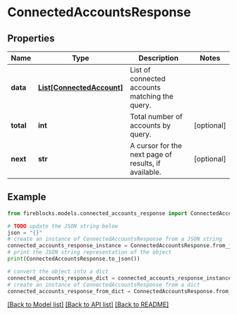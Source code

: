 # ConnectedAccountsResponse


## Properties

Name | Type | Description | Notes
------------ | ------------- | ------------- | -------------
**data** | [**List[ConnectedAccount]**](ConnectedAccount.md) | List of connected accounts matching the query. | 
**total** | **int** | Total number of accounts by query. | [optional] 
**next** | **str** | A cursor for the next page of results, if available. | [optional] 

## Example

```python
from fireblocks.models.connected_accounts_response import ConnectedAccountsResponse

# TODO update the JSON string below
json = "{}"
# create an instance of ConnectedAccountsResponse from a JSON string
connected_accounts_response_instance = ConnectedAccountsResponse.from_json(json)
# print the JSON string representation of the object
print(ConnectedAccountsResponse.to_json())

# convert the object into a dict
connected_accounts_response_dict = connected_accounts_response_instance.to_dict()
# create an instance of ConnectedAccountsResponse from a dict
connected_accounts_response_from_dict = ConnectedAccountsResponse.from_dict(connected_accounts_response_dict)
```
[[Back to Model list]](../README.md#documentation-for-models) [[Back to API list]](../README.md#documentation-for-api-endpoints) [[Back to README]](../README.md)


